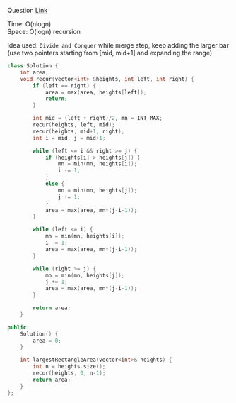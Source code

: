 Question [Link](https://github.com/harshraj22/problem_solving/tree/master/solution/Intern/cheatSheet)

Time: O(nlogn) <br>
Space: O(logn) recursion <br>

Idea used: `Divide and Conquer` while merge step, keep adding the larger bar (use two pointers starting from [mid, mid+1] and expanding the range)

```c++
class Solution {
    int area;
    void recur(vector<int> &heights, int left, int right) {
        if (left == right) {
            area = max(area, heights[left]);
            return;
        }

        int mid = (left + right)/2, mn = INT_MAX;
        recur(heights, left, mid);
        recur(heights, mid+1, right);
        int i = mid, j = mid+1;

        while (left <= i && right >= j) {
            if (heights[i] > heights[j]) {
                mn = min(mn, heights[i]);
                i -= 1;
            }
            else {
                mn = min(mn, heights[j]);
                j += 1;
            }
            area = max(area, mn*(j-i-1));
        }

        while (left <= i) {
            mn = min(mn, heights[i]);
            i -= 1;
            area = max(area, mn*(j-i-1));
        }

        while (right >= j) {
            mn = min(mn, heights[j]);
            j += 1;
            area = max(area, mn*(j-i-1));
        }

        return area;
    }

public:
    Solution() {
        area = 0;
    }

    int largestRectangleArea(vector<int>& heights) {
        int n = heights.size();
        recur(heights, 0, n-1);
        return area;        
    }
};
```